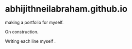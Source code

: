 # abhijithneilabraham.github.io
making a portfolio for myself.


On construction.



Writing each line myself .
